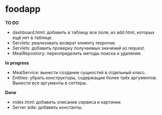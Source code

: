 # foodapp

**TO DO**
* dashboard.html: добавить в таблицу все поля, из add.html, которых ещё нет в таблице.
* Servlets: реализовать возврат клиенту response.
* Servlets: добавить проверку получаемых значений из request.
* MealRepository: переопределить методы поиска и удаления.

**In progress**
* MealService: вынести создание сущностей в отдельный класс.
* Entities: убрать конструкторы, содержащие более трёх аргументов. Вынести все аргументы в сеттеры.

**Done**
* index.html: добавить описание сервиса и картинки.
* Server side: добавить константы.

